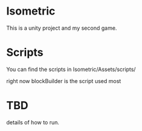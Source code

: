 # Isometric
This is a unity project and my second game.

# Scripts
You can find the scripts in Isometric/Assets/scripts/

right now blockBuilder is the script used most

# TBD
details of how to run.
